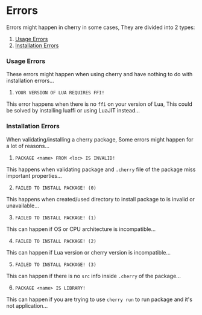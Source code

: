 # Errors

Errors might happen in cherry in some cases, They are divided into 2 types:

1. [Usage Errors](#)
2. [Installation Errors](#)

### Usage Errors

These errors might happen when using cherry and have nothing to do with installation errors...

1. `YOUR VERSION OF LUA REQUIRES FFI!`

This error happens when there is no `ffi` on your version of Lua, This could be solved by installing luaffi or using LuaJIT instead...

### Installation Errors

When validating/installing a cherry package, Some errors might happen for a lot of reasons...

1. `PACKAGE <name> FROM <loc> IS INVALID!`

This happens when validating package and `.cherry` file of the package miss important properties...

2. `FAILED TO INSTALL PACKAGE! (0)`

This happens when created/used directory to install package to is invalid or unavailable...

3. `FAILED TO INSTALL PACKAGE! (1)`

This can happen if OS or CPU architecture is incompatible...

4. `FAILED TO INSTALL PACKAGE! (2)`

This can happen if Lua version or cherry version is incompatible...

5. `FAILED TO INSTALL PACKAGE! (3)`

This can happen if there is no `src` info inside `.cherry` of the package...

6. `PACKAGE <name> IS LIBRARY!`

This can happen if you are trying to use `cherry run` to run package and it's not application...
